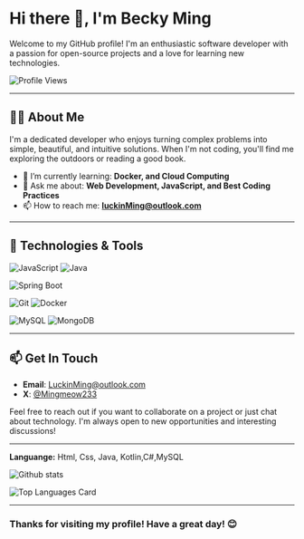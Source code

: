 # Hi there 👋, I'm Becky Ming

Welcome to my GitHub profile! I'm an enthusiastic software developer with a passion for open-source projects and a love for learning new technologies.

![Profile Views](https://komarev.com/ghpvc/?username=BeckyMing&color=blue)

---

## 🧑‍💻 About Me
I'm a dedicated developer who enjoys turning complex problems into simple, beautiful, and intuitive solutions. When I'm not coding, you'll find me exploring the outdoors or reading a good book.

- 🌱 I’m currently learning: **Docker, and Cloud Computing**
- 💬 Ask me about: **Web Development, JavaScript, and Best Coding Practices**
- 📫 How to reach me: **[luckinMing@outlook.com](mailto:luckinMing@outlook.com)**

---

## 🔧 Technologies & Tools

![JavaScript](https://img.shields.io/badge/-JavaScript-333?style=flat&logo=javascript)
![Java](https://img.shields.io/badge/-Java-333?style=flat&logo=java)


![Spring Boot](https://img.shields.io/badge/-Spring%20Boot-333?style=flat&logo=springboot)

![Git](https://img.shields.io/badge/-Git-333?style=flat&logo=git)
![Docker](https://img.shields.io/badge/-Docker-333?style=flat&logo=docker)

![MySQL](https://img.shields.io/badge/-MySQL-333?style=flat&logo=mysql)
![MongoDB](https://img.shields.io/badge/-MongoDB-333?style=flat&logo=mongodb)


---

## 📫 Get In Touch

- **Email**: [LuckinMing@outlook.com](mailto:LuckinMing@outlook.com)
- **X**: [@Mingmeow233](https://twitter.com/MingMeow233)

Feel free to reach out if you want to collaborate on a project or just chat about technology. I'm always open to new opportunities and interesting discussions!

---


**Languange:** Html, Css, Java, Kotlin,C#,MySQL


![Github stats](https://github-readme-stats.vercel.app/api?username=BeckyMing&show_icons=true&count_private=true)   

![Top Languages Card](https://github-readme-stats.vercel.app/api/top-langs/?username=BeckyMing)   



</a>
</p>

---

### Thanks for visiting my profile! Have a great day! 😊

